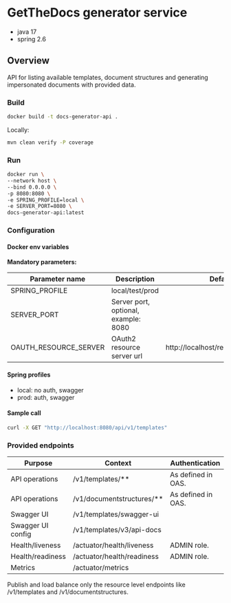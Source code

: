 # GetTheDocs generator service

- java 17
- spring 2.6

## Overview

API for listing available templates, document structures and generating impersonated documents with provided data.

### Build

```bash
docker build -t docs-generator-api .
```

Locally:

```bash
mvn clean verify -P coverage 
```

### Run

```bash
docker run \
--network host \
--bind 0.0.0.0 \
-p 8080:8080 \
-e SPRING_PROFILE=local \
-e SERVER_PORT=8080 \
docs-generator-api:latest
```

### Configuration

#### Docker env variables

**Mandatory parameters:**

| Parameter name          | Description                          | Default                            |
|-------------------------|--------------------------------------|------------------------------------|
| SPRING_PROFILE          | local/test/prod                      |                                    |
| SERVER_PORT             | Server port, optional, example: 8080 |                                    |
| OAUTH_RESOURCE_SERVER   | OAuth2 resource server url           | http://localhost/realms/getthedocs |


#### Spring profiles

- local: no auth, swagger
- prod: auth, swagger

#### Sample call

```bash
curl -X GET "http://localhost:8080/api/v1/templates"
```

### Provided endpoints

| Purpose           | Context                    | Authentication     |
|-------------------|----------------------------|--------------------|
| API operations    | /v1/templates/**           | As defined in OAS. |
| API operations    | /v1/documentstructures/**  | As defined in OAS. |
| Swagger UI        | /v1/templates/swagger-ui   |                    |
| Swagger UI config | /v1/templates/v3/api-docs  |                    |
| Health/liveness   | /actuator/health/liveness  | ADMIN role.        |
| Health/readiness  | /actuator/health/readiness | ADMIN role.        |
| Metrics           | /actuator/metrics          |                    |

Publish and load balance only the resource level endpoints like /v1/templates and /v1/documentstructures.
